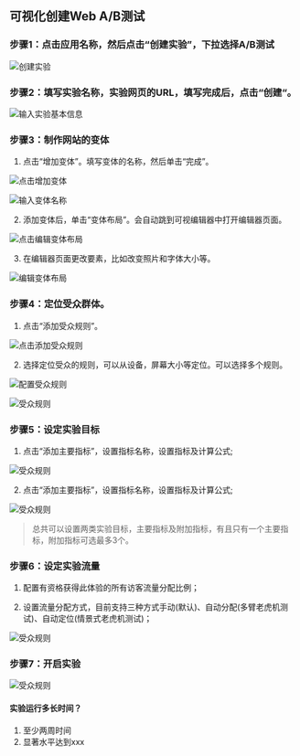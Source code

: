 ## 可视化创建Web A/B测试

### 步骤1：点击应用名称，然后点击“创建实验”，下拉选择A/B测试

  ![创建实验](images/new_ab_testing.jpg)
  
### 步骤2：填写实验名称，实验网页的URL，填写完成后，点击“创建“。

  ![输入实验基本信息](images/enter_ab_testing_basic.jpg)
  
### 步骤3：制作网站的变体

   1. 点击“增加变体”。填写变体的名称，然后单击“完成”。
    
   ![点击增加变体](images/click_add_variant.jpg)
    
   ![输入变体名称](images/input_variant_name.jpg)

   2. 添加变体后，单击“变体布局”。会自动跳到可视编辑器中打开编辑器页面。

   ![点击编辑变体布局](images/click_layout_variant_page.jpg)
   
   3. 在编辑器页面更改要素，比如改变照片和字体大小等。
   
   ![编辑变体布局](images/edit_variant_page_layout.jpg)
   
### 步骤4：定位受众群体。

   1. 点击“添加受众规则”。
     
   ![点击添加受众规则](images/click_add_audience_rule.jpg)
     
   2. 选择定位受众的规则，可以从设备，屏幕大小等定位。可以选择多个规则。
     
   ![配置受众规则](images/setup_audience_rule.jpg)

   ![受众规则](images/audience_rule_list.jpg)

### 步骤5：设定实验目标
    
   1. 点击“添加主要指标”，设置指标名称，设置指标及计算公式;

   ![受众规则](images/target_mainly.jpg)
    
   2. 点击“添加主要指标”，设置指标名称，设置指标及计算公式;

   ![受众规则](images/target_attached.jpg)
      
   >  总共可以设置两类实验目标，主要指标及附加指标，有且只有一个主要指标，附加指标可选最多3个。
   >  
### 步骤6：设定实验流量
    
   1. 配置有资格获得此体验的所有访客流量分配比例；
    
   2. 设置流量分配方式，目前支持三种方式手动(默认)、自动分配(多臂老虎机测试)、自动定位(情景式老虎机测试)；
    
   ![受众规则](images/traffic.jpg)
     
### 步骤7：开启实验

  ![受众规则](images/start_ab_testing.jpg)
  
  
#### 实验运行多长时间？
  1. 至少两周时间
  2. 显著水平达到xxx
    
